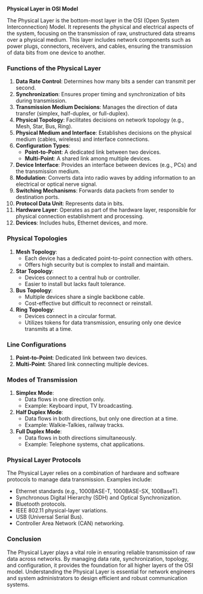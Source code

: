 **Physical Layer in OSI Model**

The Physical Layer is the bottom-most layer in the OSI (Open System Interconnection) Model. It represents the physical and electrical aspects of the system, focusing on the transmission of raw, unstructured data streams over a physical medium. This layer includes network components such as power plugs, connectors, receivers, and cables, ensuring the transmission of data bits from one device to another.

### **Functions of the Physical Layer**

1. **Data Rate Control**: Determines how many bits a sender can transmit per second.
2. **Synchronization**: Ensures proper timing and synchronization of bits during transmission.
3. **Transmission Medium Decisions**: Manages the direction of data transfer (simplex, half-duplex, or full-duplex).
4. **Physical Topology**: Facilitates decisions on network topology (e.g., Mesh, Star, Bus, Ring).
5. **Physical Medium and Interface**: Establishes decisions on the physical medium (cables, wireless) and interface connections.
6. **Configuration Types**:
   - **Point-to-Point**: A dedicated link between two devices.
   - **Multi-Point**: A shared link among multiple devices.
7. **Device Interface**: Provides an interface between devices (e.g., PCs) and the transmission medium.
8. **Modulation**: Converts data into radio waves by adding information to an electrical or optical nerve signal.
9. **Switching Mechanisms**: Forwards data packets from sender to destination ports.
10. **Protocol Data Unit**: Represents data in bits.
11. **Hardware Layer**: Operates as part of the hardware layer, responsible for physical connection establishment and processing.
12. **Devices**: Includes hubs, Ethernet devices, and more.

### **Physical Topologies**

1. **Mesh Topology**:
   - Each device has a dedicated point-to-point connection with others.
   - Offers high security but is complex to install and maintain.
2. **Star Topology**:
   - Devices connect to a central hub or controller.
   - Easier to install but lacks fault tolerance.
3. **Bus Topology**:
   - Multiple devices share a single backbone cable.
   - Cost-effective but difficult to reconnect or reinstall.
4. **Ring Topology**:
   - Devices connect in a circular format.
   - Utilizes tokens for data transmission, ensuring only one device transmits at a time.

### **Line Configurations**

1. **Point-to-Point**: Dedicated link between two devices.
2. **Multi-Point**: Shared link connecting multiple devices.

### **Modes of Transmission**

1. **Simplex Mode**:
   - Data flows in one direction only.
   - Example: Keyboard input, TV broadcasting.
2. **Half Duplex Mode**:
   - Data flows in both directions, but only one direction at a time.
   - Example: Walkie-Talkies, railway tracks.
3. **Full Duplex Mode**:
   - Data flows in both directions simultaneously.
   - Example: Telephone systems, chat applications.

### **Physical Layer Protocols**

The Physical Layer relies on a combination of hardware and software protocols to manage data transmission. Examples include:

- Ethernet standards (e.g., 1000BASE-T, 1000BASE-SX, 100BaseT).
- Synchronous Digital Hierarchy (SDH) and Optical Synchronization.
- Bluetooth protocols.
- IEEE 802.11 physical-layer variations.
- USB (Universal Serial Bus).
- Controller Area Network (CAN) networking.

### **Conclusion**

The Physical Layer plays a vital role in ensuring reliable transmission of raw data across networks. By managing data rate, synchronization, topology, and configuration, it provides the foundation for all higher layers of the OSI model. Understanding the Physical Layer is essential for network engineers and system administrators to design efficient and robust communication systems.


